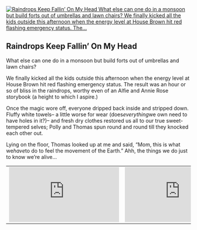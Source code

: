 <article class="post photo">
<a href="https://silverpip-blog.tumblr.com/image/48857030672">
<img alt="Raindrops Keep Fallin’ On My Head  What else can one do in a monsoon but build forts out of umbrellas and lawn chairs?
We finally kicked all the kids outside this afternoon when the energy level at House Brown hit red flashing emergency status. The..." src="https://64.media.tumblr.com/74fd53fe98c0b93730afba3f6001855d/tumblr_mlthwifb9o1qhgmvso1_1280.jpg"/>
</a>
<h2>Raindrops Keep Fallin’ On My Head</h2><div><p>What else can one do in a monsoon but build forts out of umbrellas and lawn chairs?</p><p>We finally kicked all the kids outside this afternoon when the energy level at House Brown hit red flashing emergency status. The result was an hour or so of bliss in the raindrops, worthy even of an Alfie and Annie Rose storybook (a height to which I aspire.)</p><p>Once the magic wore off, everyone dripped back inside and stripped down. Fluffy white towels– a little worse for wear (does<em>everything</em>we own need to have holes in it?)– and fresh dry clothes restored us all to our true sweet-tempered selves; Polly and Thomas spun round and round till they knocked each other out.</p><p>Lying on the floor, Thomas looked up at me and said, “Mom, this is what we<em>have</em>to do to feel the movement of the Earth.” Ahh, the things we do just to know we’re alive…</p></div><table><tr><td align="center"><iframe frameborder="0" marginheight="0" marginwidth="0" scrolling="no" src="http://rcm.amazon.com/e/cm?lt1=_blank&amp;bc1=000000&amp;IS2=1&amp;bg1=FFFFFF&amp;fc1=000000&amp;lc1=108FB9&amp;t=silverpip-20&amp;o=1&amp;p=8&amp;l=as4&amp;m=amazon&amp;f=ifr&amp;ref=ss_til&amp;asins=0099750309"></iframe></td><td align="center"><iframe frameborder="0" marginheight="0" marginwidth="0" scrolling="no" src="http://rcm.amazon.com/e/cm?lt1=_blank&amp;bc1=000000&amp;IS2=1&amp;bg1=FFFFFF&amp;fc1=000000&amp;lc1=108FB9&amp;t=silverpip-20&amp;o=1&amp;p=8&amp;l=as4&amp;m=amazon&amp;f=ifr&amp;ref=ss_til&amp;asins=0099258919"></iframe></td></tr></table></article>